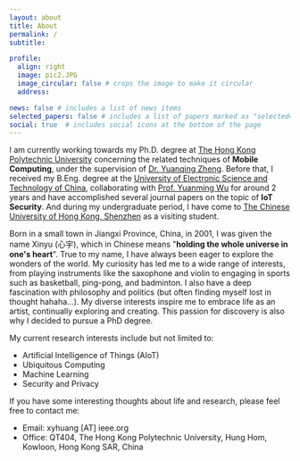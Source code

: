 ```yaml
---
layout: about
title: About
permalink: /
subtitle:

profile:
  align: right
  image: pic2.JPG
  image_circular: false # crops the image to make it circular
  address:

news: false # includes a list of news items
selected_papers: false # includes a list of papers marked as "selected={true}"
social: true  # includes social icons at the bottom of the page
---
```


I am currently working towards my Ph.D. degree at [The Hong Kong Polytechnic University](https://www.polyu.edu.hk/) concerning the related techniques of **Mobile Computing**, under the supervision of [Dr. Yuanqing Zheng](https://www4.comp.polyu.edu.hk/~csyqzheng/). Before that, I received my B.Eng. degree at the [University of Electronic Science and Technology of China](https://www.uestc.edu.cn/), collaborating with [Prof. Yuanming Wu](https://faculty.uestc.edu.cn/wuyuanming/zh_CN/index/173473/list/index.htm) for around 2 years and have accomplished several journal papers on the topic of **IoT Security**. And during my undergraduate period, I have come to [The Chinese University of Hong Kong, Shenzhen](https://cuhk.edu.cn/en) as a visiting student.


Born in a small town in Jiangxi Province, China, in 2001, I was given the name Xinyu (心宇), which in Chinese means "**holding the whole universe in one's heart**". True to my name, I have always been eager to explore the wonders of the world. My curiosity has led me to a wide range of interests, from playing instruments like the saxophone and violin to engaging in sports such as basketball, ping-pong, and badminton. I also have a deep fascination with philosophy and politics (but often finding myself lost in thought hahaha...). My diverse interests inspire me to embrace life as an artist, continually exploring and creating. This passion for discovery is also why I decided to pursue a PhD degree.

My current research interests include but not limited to:
- Artificial Intelligence of Things (AIoT)
- Ubiquitous Computing
- Machine Learning
- Security and Privacy

If you have some interesting thoughts about life and research, please feel free to contact me:
- Email: xyhuang [AT] ieee.org
- Office: QT404, The Hong Kong Polytechnic University, Hung Hom, Kowloon, Hong Kong SAR, China

